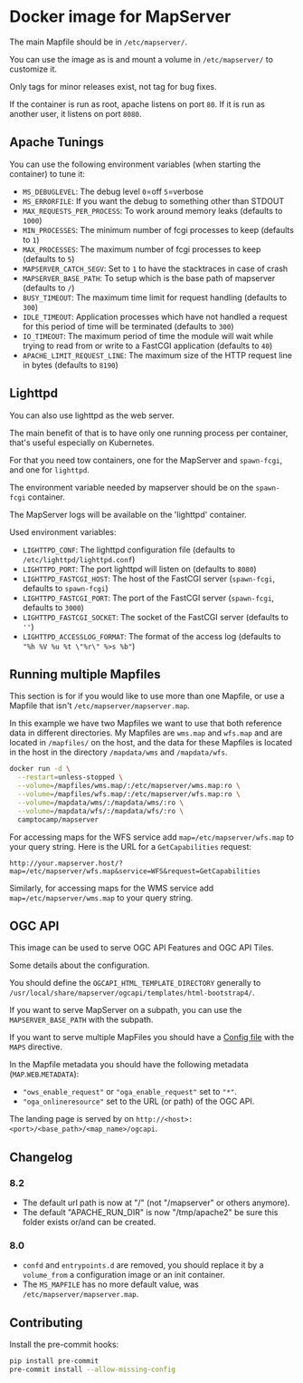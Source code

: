 # Docker image for MapServer

The main Mapfile should be in `/etc/mapserver/`.

You can use the image as is and mount a volume in `/etc/mapserver/` to customize it.

Only tags for minor releases exist, not tag for bug fixes.

If the container is run as root, apache listens on port `80`. If it is run as
another user, it listens on port `8080`.

## Apache Tunings

You can use the following environment variables (when starting the container)
to tune it:

- `MS_DEBUGLEVEL`: The debug level `0`=off `5`=verbose
- `MS_ERRORFILE`: If you want the debug to something other than STDOUT
- `MAX_REQUESTS_PER_PROCESS`: To work around memory leaks (defaults to `1000`)
- `MIN_PROCESSES`: The minimum number of fcgi processes to keep (defaults to `1`)
- `MAX_PROCESSES`: The maximum number of fcgi processes to keep (defaults to `5`)
- `MAPSERVER_CATCH_SEGV`: Set to `1` to have the stacktraces in case of crash
- `MAPSERVER_BASE_PATH`: To setup which is the base path of mapserver (defaults to `/`)
- `BUSY_TIMEOUT`: The maximum time limit for request handling (defaults to `300`)
- `IDLE_TIMEOUT`: Application processes which have not handled a request for
  this period of time will be terminated (defaults to `300`)
- `IO_TIMEOUT`: The maximum period of time the module will wait while trying to
  read from or write to a FastCGI application (defaults to `40`)
- `APACHE_LIMIT_REQUEST_LINE`: The maximum size of the HTTP request line in
  bytes (defaults to `8190`)

## Lighttpd

You can also use lighttpd as the web server.

The main benefit of that is to have only one running process per container, that's useful especially on Kubernetes.

For that you need tow containers, one for the MapServer and `spawn-fcgi`, and one for `lighttpd`.

The environment variable needed by mapserver should be on the `spawn-fcgi` container.

The MapServer logs will be available on the 'lighttpd' container.

Used environment variables:

- `LIGHTTPD_CONF`: The lighttpd configuration file (defaults to `/etc/lighttpd/lighttpd.conf`)
- `LIGHTTPD_PORT`: The port lighttpd will listen on (defaults to `8080`)
- `LIGHTTPD_FASTCGI_HOST`: The host of the FastCGI server (`spawn-fcgi`, defaults to `spawn-fcgi`)
- `LIGHTTPD_FASTCGI_PORT`: The port of the FastCGI server (`spawn-fcgi`, defaults to `3000`)
- `LIGHTTPD_FASTCGI_SOCKET`: The socket of the FastCGI server (defaults to `''`)
- `LIGHTTPD_ACCESSLOG_FORMAT`: The format of the access log (defaults to `"%h %V %u %t \"%r\" %>s %b"`)

## Running multiple Mapfiles

This section is for if you would like to use more than one Mapfile, or use a Mapfile
that isn't `/etc/mapserver/mapserver.map`.

In this example we have two Mapfiles we want to use that both reference data in
different directories. My Mapfiles are `wms.map` and `wfs.map` and are located
in `/mapfiles/` on the host, and the data for these Mapfiles is located in the
host in the directory `/mapdata/wms` and `/mapdata/wfs`.

```bash
docker run -d \
  --restart=unless-stopped \
  --volume=/mapfiles/wms.map/:/etc/mapserver/wms.map:ro \
  --volume=/mapfiles/wfs.map/:/etc/mapserver/wfs.map:ro \
  --volume=/mapdata/wms/:/mapdata/wms/:ro \
  --volume=/mapdata/wfs/:/mapdata/wfs/:ro \
  camptocamp/mapserver
```

For accessing maps for the WFS service add `map=/etc/mapserver/wfs.map` to
your query string. Here is the URL for a `GetCapabilities` request:

`http://your.mapserver.host/?map=/etc/mapserver/wfs.map&service=WFS&request=GetCapabilities`

Similarly, for accessing maps for the WMS service add `map=/etc/mapserver/wms.map` to
your query string.

## OGC API

This image can be used to serve OGC API Features and OGC API Tiles.

Some details about the configuration.

You should define the `OGCAPI_HTML_TEMPLATE_DIRECTORY` generally to `/usr/local/share/mapserver/ogcapi/templates/html-bootstrap4/`.

If you want to serve MapServer on a subpath, you can use the `MAPSERVER_BASE_PATH` with the subpath.

If you want to serve multiple MapFiles you should have a [Config file](https://mapserver.org/mapfile/config.html) with the `MAPS` directive.

In the Mapfile metadata you should have the following metadata (`MAP`.`WEB`.`METADATA`):

- `"ows_enable_request"` or `"oga_enable_request"` set to `"*"`.
- `"oga_onlineresource"` set to the URL (or path) of the OGC API.

The landing page is served by on `http://<host>:<port>/<base_path>/<map_name>/ogcapi`.

## Changelog

### 8.2

- The default url path is now at "/" (not "/mapserver" or others anymore).
- The default "APACHE_RUN_DIR" is now "/tmp/apache2" be sure this folder exists or/and can be created.

### 8.0

- `confd` and `entrypoints.d` are removed, you should replace it by a `volume_from` a configuration image
  or an init container.
- The `MS_MAPFILE` has no more default value, was `/etc/mapserver/mapserver.map`.

## Contributing

Install the pre-commit hooks:

```bash
pip install pre-commit
pre-commit install --allow-missing-config
```
